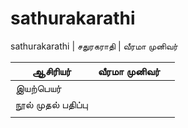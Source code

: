 # sathurakarathi
sathurakarathi | சதுரகராதி | வீரமா முனிவர்

| ஆசிரியர்         | வீரமா முனிவர் |      |
| --------------- | ----------- | ---- |
| இயற்பெயர்         |             |      |
| நூல் முதல் பதிப்பு |             |      |
|                 |             |      |

